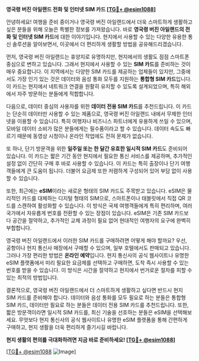 **영국령 버진 아일랜드 전화 및 인터넷 SIM 카드 [[TG💪+ @esim1088](https://t.me/s/esim1088)]**

안녕하세요! 여행을 준비 중이거나 영국령 버진 아일랜드에서 더욱 스마트하게 생활하고 싶은 분들을 위해 오늘은 특별한 정보를 가져왔습니다. 바로 **영국령 버진 아일랜드의 전화 및 인터넷 SIM 카드**에 대한 이야기입니다. 현지에서 사용할 수 있는 다양한 유용한 통신 솔루션을 알아보면서, 이곳에서 더 편리하게 생활할 방법을 공유해드리겠습니다.

먼저, 영국령 버진 아일랜드는 휴양지로 유명하지만, 현지에서의 생활도 점점 스마트폰 중심으로 변하고 있습니다. 그래서 현지에서 사용할 수 있는 **SIM 카드**를 준비하는 것이 매우 중요합니다. 이 지역에서는 다양한 SIM 카드를 제공하는 업체들이 있지만, 그중에서도 가장 인기 있는 것은 데이터와 음성 통화 모두를 지원하는 **통합형 SIM 카드**입니다. 이 카드는 현지에서 네트워크 연결을 원활히 유지할 수 있도록 설계되었으며, 특히 해외에서 자주 방문하는 분들에게 적합합니다.

다음으로, 데이터 중심의 사용자를 위한 **데이터 전용 SIM 카드**를 추천드립니다. 이 카드는 단순히 데이터만 사용할 수 있는 제품으로, 영국령 버진 아일랜드 내에서 무제한 인터넷을 이용할 수 있습니다. 특히 여행자나 비즈니스 파트너에게 유용하게 쓰일 수 있으며, 모바일 데이터 소비가 많은 분들에게는 필수품이라고 할 수 있습니다. 데이터 속도도 빠르기 때문에 동영상 시청이나 온라인 작업에도 전혀 문제가 없습니다.

또 하나, 단기 방문객을 위한 **일주일 또는 한 달간 유효한 일시적 SIM 카드**도 준비되어 있습니다. 이 카드는 짧은 기간 동안 현지에서 필요한 통신 서비스를 제공하며, 추가적인 설정 없이 간단히 구매 후 바로 사용할 수 있습니다. 이 카드는 특히 출장이나 단기 여행객들에게 큰 도움이 됩니다. 더불어 요금제 또한 저렴하게 구성되어 있어 부담 없이 사용할 수 있습니다.

또한, 최근에는 **eSIM**이라는 새로운 형태의 SIM 카드도 주목받고 있습니다. eSIM은 물리적인 카드를 대체하는 디지털 형태의 SIM으로, 스마트폰이나 태블릿에서 직접 QR 코드를 스캔하여 활성화할 수 있습니다. 이 방식은 국제 여행객들에게 특히 편리하며, 여러 국가에서 자유롭게 번호를 전환할 수 있는 장점이 있습니다. eSIM은 기존 SIM 카드보다 공간을 절약하고, 추가적인 교체 과정이 필요 없어 현대적인 여행자의 요구에 완벽히 부합합니다.

영국령 버진 아일랜드에서 이러한 SIM 카드를 구매하려면 어떻게 해야 할까요? 우선, 공항이나 현지 통신사 매장에서 구매할 수 있으며, 일부 호텔에서도 판매되고 있습니다. 그러나 가장 편리한 방법은 **온라인 예약**입니다. 현지 통신사의 공식 웹사이트나 유명한 eSIM 플랫폼에서 미리 필요한 요금제를 선택하고 구매하면, 도착 즉시 사용할 수 있는 번호를 받을 수 있습니다. 이 방식은 시간을 절약하고 현지에서 번거로운 절차를 피할 수 있는 최적의 방법입니다.

결론적으로, 영국령 버진 아일랜드에서 더 스마트하게 생활하고 싶다면 반드시 현지 SIM 카드를 준비해야 합니다. 데이터와 음성 통화를 모두 필요로 하는 분들은 통합형 SIM 카드, 데이터만 필요로 하는 분들은 데이터 전용 SIM 카드를 추천드립니다. 또한, 짧은 방문객이라면 일시적 SIM 카드를, 최신 기술을 선호하는 분들은 eSIM을 선택해보세요. 무엇보다 현지 통신사의 공식 웹사이트나 유명한 eSIM 플랫폼을 통해 간편하게 구매하고, 현지 생활을 더욱 편리하게 즐기시길 바랍니다.

**현지 생활의 편의를 극대화하려면 지금 바로 준비하세요! [[TG💪+ @esim1088](https://t.me/s/esim1088)]**

[[TG💪+ @esim1088](https://t.me/s/esim1088) ![Image](https://i.postimg.cc/Y0z9fWf4/image.png)]